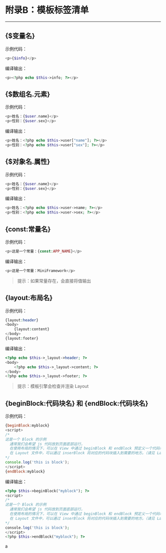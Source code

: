 # 附录B：模板标签清单

---

## {$变量名}

示例代码：

```php
<p>{$info}</p>
```

编译输出：

```php
<p><?php echo $this->info; ?></p>
```

## {$数组名.元素}

示例代码：

```php
<p>姓名：{$user.name}</p>
<p>性别：{$user.sex}</p>
```

编译输出：

```php
<p>姓名：<?php echo $this->user["name"]; ?></p>
<p>性别：<?php echo $this->user["sex"]; ?></p>
```

## {$对象名.属性}

示例代码：

```php
<p>姓名：{$user.name}</p>
<p>性别：{$user.sex}</p>
```

编译输出：

```php
<p>姓名：<?php echo $this->user->name; ?></p>
<p>性别：<?php echo $this->user->sex; ?></p>
```

## {const:常量名}

示例代码：

```php
<p>这是一个常量：{const:APP_NAME}</p>
```

编译输出：

```php
<p>这是一个常量：MiniFramework</p>
```

> 提示：如果常量存在，会直接将值输出

## {layout:布局名}

示例代码：

```php
{layout:header}
<body>
    {layout:content}
</body>
{layout:footer}
```

编译输出：

```php
<?php echo $this->_layout->header; ?>
<body>
    <?php echo $this->_layout->content; ?>
</body>
<?php echo $this->_layout->footer; ?>
```

> 提示：模板引擎会检查并渲染 Layout

## {beginBlock:代码块名} 和 {endBlock:代码块名}

示例代码：

```js
{beginBlock:myblock}
<script>
/*
这是一个 Block 的示例
  通常我们会希望 js 代码放到页面底部运行，
  在使用布局的情况下，可以在 View 中通过 beginBlock 和 endBlock 预定义一个代码块，
  在 Layout 文件中，可以通过 inserBlock 将对应的代码块插入到需要的地方。（请见 Layout/default.php）
*/
console.log('this is block');
</script>
{endBlock:myblock}
```

编译输出：

```php
<?php $this->beginBlock("myblock"); ?>
<script>
/*
这是一个 Block 的示例
  通常我们会希望 js 代码放到页面底部运行，
  在使用布局的情况下，可以在 View 中通过 beginBlock 和 endBlock 预定义一个代码块，
  在 Layout 文件中，可以通过 inserBlock 将对应的代码块插入到需要的地方。（请见 Layout/default.php）
*/
console.log('this is block');
</script>
<?php $this->endBlock("myblock"); ?>

```

a

